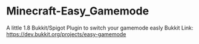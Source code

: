 # Minecraft-Easy_Gamemode
A little 1.8 Bukkit/Spigot Plugin to switch your gamemode easly
Bukkit Link: https://dev.bukkit.org/projects/easy-gamemode
